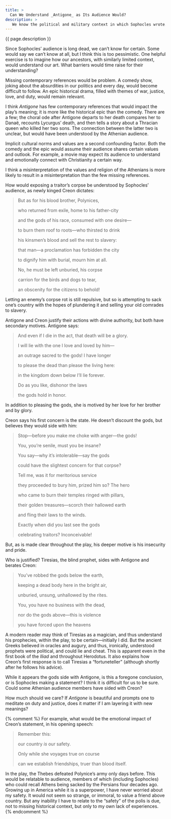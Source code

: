 ```yaml
---
title: >
  Can We Understand _Antigone_ as Its Audience Would?
description: >
   We know the political and military context in which Sophocles wrote. Is this enough to interpret his plays as his audience would?
---
```


{{ page.description }}

Since Sophocles’ audience is long dead, we can’t know for certain. Some would say we can’t know at all, but I think this is too pessimistic. One helpful exercise is to imagine how our ancestors, with similarly limited context, would understand our art. What barriers would time raise for their understanding?

Missing contemporary references would be problem. A comedy show, joking about the absurdities in our politics and every day, would become difficult to follow. An epic historical drama, filled with themes of war, justice, love, and duty, would remain relevant.

I think _Antigone_ has few contemporary references that would impact the play’s meaning; it is more like the historical epic than the comedy. There are a few; the choral ode after Antigone departs to her death compares her to Danaë, recounts Lycurgus’ death, and then tells a story about a Thracian queen who killed her two sons. The connection between the latter two is unclear, but would have been understood by the Athenian audience.

Implicit cultural norms and values are a second confounding factor. Both the comedy and the epic would assume their audience shares certain values and outlook. For example, a movie may expect its audience to understand and emotionally connect with Christianity a certain way.

I think a misinterpretation of the values and religion of the Athenians is more likely to result in a misinterpretation than the few missing references.

How would exposing a traitor’s corpse be understood by Sophocles’ audience, as newly kinged Creon dictates:

<blockquote class="poetry">
<p>But as for his blood brother, Polynices,</p>
<p>who returned from exile, home to his father-city</p>
<p>and the gods of his race, consumed with one desire—</p>
<p>to burn them roof to roots—who thirsted to drink</p>
<p>his kinsmen’s blood and sell the rest to slavery:</p>
<p>that man—a proclamation has forbidden the city</p>
<p>to dignify him with burial, mourn him at all.</p>
<p>No, he must be left unburied, his corpse</p>
<p>carrion for the birds and dogs to tear,</p>
<p>an obscenity for the citizens to behold!</p>
</blockquote>

Letting an enemy’s corpse rot is still repulsive, but so is attempting to sack one’s country with the hopes of plundering it and selling your old comrades to slavery.

Antigone and Creon justify their actions with divine authority, but both have secondary motives. Antigone says:

<blockquote class="poetry">
<p>And even if I die in the act, that death will be a glory.</p>
<p>I will lie with the one I love and loved by him—</p>
<p>an outrage sacred to the gods! I have longer</p>
<p>to please the dead than please the living here:</p>
<p>in the kingdom down below I’ll lie forever.</p>
<p>Do as you like, dishonor the laws</p>
<p>the gods hold in honor.</p>
</blockquote>

In addition to pleasing the gods, she is motived by her love for her brother and by glory.

Creon says his first concern is the state. He doesn’t discount the gods, but believes they would side with him:

<blockquote class="poetry">
<p>Stop—before you make me choke with anger—the gods!</p>
<p>You, you’re senile, must you be insane?</p>
<p>You say—why it’s intolerable—say the gods</p>
<p>could have the slightest concern for that corpse?</p>
<p>Tell me, was it for meritorious service</p>
<p>they proceeded to bury him, prized him so? The hero</p>
<p>who came to burn their temples ringed with pillars,</p>
<p>their golden treasures—scorch their hallowed earth</p>
<p>and fling their laws to the winds.</p>
<p>Exactly when did you last see the gods</p>
<p>celebrating traitors? Inconceivable!</p>
</blockquote>

But, as is made clear throughout the play, his deeper motive is his insecurity and pride.

Who is justified? Tiresias, the blind prophet, sides with Antigone and berates Creon:

<blockquote class="poetry">
<p>You’ve robbed the gods below the earth,</p>
<p>keeping a dead body here in the bright air,</p>
<p>unburied, unsung, unhallowed by the rites.</p>
<p>You, you have no business with the dead,</p>
<p>nor do the gods above—this is violence</p>
<p>you have forced upon the heavens</p>
</blockquote>

A modern reader may think of Tiresias as a magician, and thus understand his prophecies, within the play, to be certain—initially I did. But the ancient Greeks believed in oracles and augury, and thus, ironically, understood prophets were political, and could lie and cheat. This is apparent even in the first book of the _Iliad_ and throughout Herodotus. It also explains how Creon’s first response is to call Tiresias a “fortuneteller” (although shortly after he follows his advice).

While it appears the gods side with Antigone, is this a foregone conclusion, or is Sophocles making a statement? I think it is difficult for us to be sure. Could some Athenian audience members have sided with Creon?

How much should we care? If _Antigone_ is beautiful and prompts one to meditate on duty and justice, does it matter if I am layering it with new meanings?

{% comment %}
For example, what would be the emotional impact of Creon’s statement, in his opening speech:

<blockquote class="poetry">
<p>Remember this:</p>
<p>our country <em>is</em> our safety.</p>
<p>Only while she voyages true on course</p>
<p>can we establish friendships, truer than blood itself.</p>
</blockquote>

In the play, the Thebes defeated Polynice’s army only days before. This would be relatable to audience, members of which (including Sophocles) who could recall Athens being sacked by the Persians four decades ago.  Growing up in America while it is a superpower, I have never worried about my safety. It would not seem so strange, or immoral, to value a friend above country. But any inability I have to relate to the “safety” of the polis is due, not to missing historical context, but only to my own lack of experiences.
{% endcomment %}
